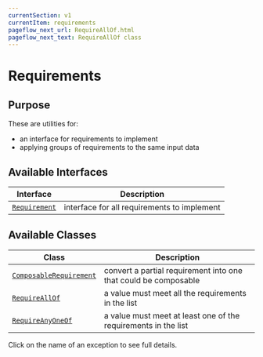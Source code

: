 ```yaml
---
currentSection: v1
currentItem: requirements
pageflow_next_url: RequireAllOf.html
pageflow_next_text: RequireAllOf class
---
```


# Requirements

## Purpose

These are utilities for:

* an interface for requirements to implement
* applying groups of requirements to the same input data

## Available Interfaces

Interface | Description
------|------------
[`Requirement`](Requirement.html) | interface for all requirements to implement

## Available Classes

Class | Description
------|------------
[`ComposableRequirement`](ComposableRequirement.html) | convert a partial requirement into one that could be composable
[`RequireAllOf`](RequireAllOf.html) | a value must meet all the requirements in the list
[`RequireAnyOneOf`](RequireAnyOneOf.html) | a value must meet at least one of the requirements in the list

Click on the name of an exception to see full details.
